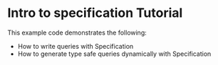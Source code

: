 # Intro to specification Tutorial
This example code demonstrates the following:
* How to write queries with Specification
* How to generate type safe queries dynamically with Specification
